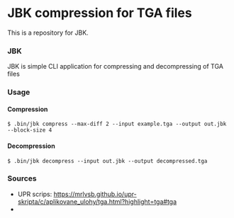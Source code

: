 # JBK compression for TGA files
This is a repository for JBK.

### JBK
JBK is simple CLI application for compressing and decompressing of TGA files

### Usage
#### Compression
```
$ .bin/jbk compress --max-diff 2 --input example.tga --output out.jbk --block-size 4
```
#### Decompression
```
$ .bin/jbk decompress --input out.jbk --output decompressed.tga
```

### Sources
* UPR scrips: https://mrlvsb.github.io/upr-skripta/c/aplikovane_ulohy/tga.html?highlight=tga#tga
* 
